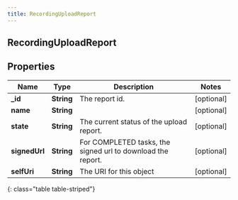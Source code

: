 ```yaml
---
title: RecordingUploadReport
---
```

## RecordingUploadReport

## Properties

|Name | Type | Description | Notes|
|------------ | ------------- | ------------- | -------------|
| **_id** | **String** | The report id. | [optional] |
| **name** | **String** |  | [optional] |
| **state** | **String** | The current status of the upload report. | [optional] |
| **signedUrl** | **String** | For COMPLETED tasks, the signed url to download the report. | [optional] |
| **selfUri** | **String** | The URI for this object | [optional] |
{: class="table table-striped"}


